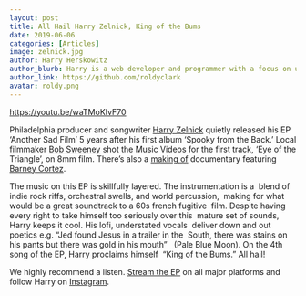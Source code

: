 ```yaml
---
layout: post
title: All Hail Harry Zelnick, King of the Bums
date: 2019-06-06
categories: [Articles]
image: zelnick.jpg
author: Harry Herskowitz
author_blurb: Harry is a web developer and programmer with a focus on using technology to empower local artists and communities
author_link: https://github.com/roldyclark
avatar: roldy.png
---
```


https://youtu.be/waTMoKIvF70

Philadelphia producer and songwriter [Harry Zelnick](https://www.youtube.com/channel/UC7iLtDq7w9kulQv_Vyeelzw) quietly released his EP ‘Another Sad Film’ 5 years after his first album ‘Spooky from the Back.’ Local filmmaker [Bob Sweeney](https://www.instagram.com/sweeneybob/) shot the Music Videos for the first track, ‘Eye of the Triangle’, on 8mm film. There’s also a [making of](https://www.youtube.com/watch?v=wvPxBVpisew) documentary featuring [Barney Cortez](https://www.instagram.com/barney.cortez/).

The music on this EP is skillfully layered. The instrumentation is a  blend of indie rock riffs, orchestral swells, and world percussion,  making for what would be a great soundtrack to a 60s french fugitive  film. Despite having every right to take himself too seriously over this  mature set of sounds, Harry keeps it cool. His lofi, understated vocals  deliver down and out poetics e.g. “Jed found Jesus in a trailer in the  South, there was stains on his pants but there was gold in his mouth”   (Pale Blue Moon). On the 4th song of the EP, Harry proclaims himself  “King of the Bums.” All hail!

We highly recommend a listen. [Stream the EP](https://song.link/album/i/1451996152) on all major platforms and follow Harry on [Instagram](https://www.instagram.com/harrylouiszelnick/).
